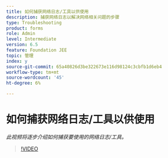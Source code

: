 ```yaml
---
title: 如何捕获网络日志/工具以供使用
description: 捕获网络日志以解决网络相关问题的步骤
type: Troubleshooting
product: forms
role: Admin
level: Intermediate
version: 6.5
feature: Foundation JEE
topic: 管理
index: y
source-git-commit: 65a40826d3be322673e116d98124c3cbfb1d6eb4
workflow-type: tm+mt
source-wordcount: '45'
ht-degree: 6%

---
```



# 如何捕获网络日志/工具以供使用

*此视频将逐步介绍如何捕获要使用的网络日志/工具。*

>[!VIDEO](https://video.tv.adobe.com/v/335491?quality=9&learn=on)